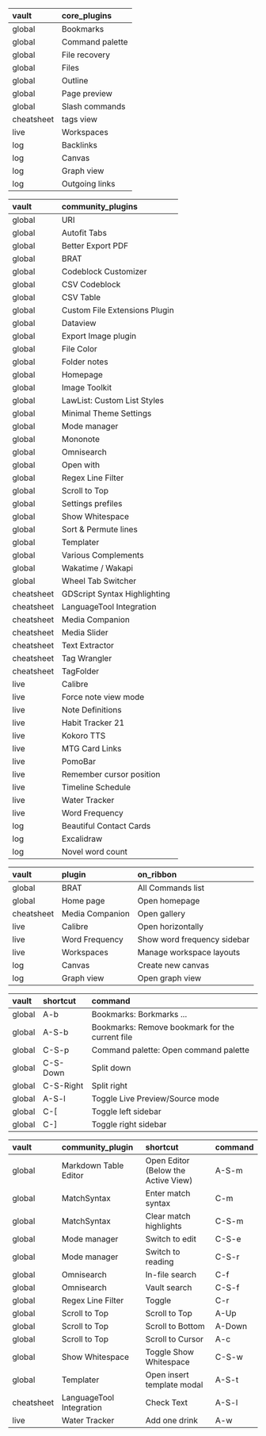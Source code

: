 |vault|core_plugins|
|:-|:-|
|global|Bookmarks|
|global|Command palette|
|global|File recovery|
|global|Files|
|global|Outline|
|global|Page preview|
|global|Slash commands|
|cheatsheet|tags view|
|live|Workspaces|
|log|Backlinks|
|log|Canvas|
|log|Graph view|
|log|Outgoing links|

|vault|community_plugins|
|:-|:-|
|global|URI|
|global|Autofit Tabs|
|global|Better Export PDF|
|global|BRAT|
|global|Codeblock Customizer|
|global|CSV Codeblock|
|global|CSV Table|
|global|Custom File Extensions Plugin|
|global|Dataview|
|global|Export Image plugin|
|global|File Color|
|global|Folder notes|
|global|Homepage|
|global|Image Toolkit|
|global|LawList: Custom List Styles|
|global|Minimal Theme Settings|
|global|Mode manager|
|global|Mononote|
|global|Omnisearch|
|global|Open with|
|global|Regex Line Filter|
|global|Scroll to Top|
|global|Settings prefiles|
|global|Show Whitespace|
|global|Sort & Permute lines|
|global|Templater|
|global|Various Complements|
|global|Wakatime / Wakapi|
|global|Wheel Tab Switcher|
|cheatsheet|GDScript Syntax Highlighting|
|cheatsheet|LanguageTool Integration|
|cheatsheet|Media Companion|
|cheatsheet|Media Slider|
|cheatsheet|Text Extractor|
|cheatsheet|Tag Wrangler|
|cheatsheet|TagFolder|
|live|Calibre|
|live|Force note view mode|
|live|Note Definitions|
|live|Habit Tracker 21|
|live|Kokoro TTS|
|live|MTG Card Links|
|live|PomoBar|
|live|Remember cursor position|
|live|Timeline Schedule|
|live|Water Tracker|
|live|Word Frequency|
|log|Beautiful Contact Cards|
|log|Excalidraw|
|log|Novel word count|

|vault|plugin|on_ribbon|
|:-|:-|:-|
|global|BRAT|All Commands list|
|global|Home page|Open homepage|
|cheatsheet|Media Companion|Open gallery|
|live|Calibre|Open horizontally|
|live|Word Frequency|Show word frequency sidebar|
|live|Workspaces|Manage workspace layouts|
|log|Canvas|Create new canvas|
|log|Graph view|Open graph view|

|vault|shortcut|command|
|:-|:-|:-|
|global|A-b|Bookmarks: Borkmarks ...|
|global|A-S-b|Bookmarks: Remove bookmark for the current file|
|global|C-S-p|Command palette: Open command palette|
|global|C-S-Down|Split down|
|global|C-S-Right|Split right|
|global|A-S-l|Toggle Live Preview/Source mode|
|global|C-[|Toggle left sidebar|
|global|C-]|Toggle right sidebar|

|vault|community_plugin|shortcut|command|
|:-|:-|:-|:-|
|global|Markdown Table Editor|Open Editor (Below the Active View)|A-S-m|
|global|MatchSyntax|Enter match syntax|C-m|
|global|MatchSyntax|Clear match highlights|C-S-m|
|global|Mode manager|Switch to edit|C-S-e|
|global|Mode manager|Switch to reading|C-S-r|
|global|Omnisearch|In-file search|C-f|
|global|Omnisearch|Vault search|C-S-f|
|global|Regex Line Filter|Toggle|C-r|
|global|Scroll to Top|Scroll to Top|A-Up|
|global|Scroll to Top|Scroll to Bottom|A-Down|
|global|Scroll to Top|Scroll to Cursor|A-c|
|global|Show Whitespace|Toggle Show Whitespace|C-S-w|
|global|Templater|Open insert template modal|A-S-t|
|cheatsheet|LanguageTool Integration|Check Text|A-S-l|
|live|Water Tracker|Add one drink|A-w|